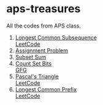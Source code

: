 # aps-treasures
All the codes from APS class.
1. [Longest Common Subsequence](./01-longest-common-subsequence.py)<br>
   [LeetCode](https://leetcode.com/problems/longest-common-subsequence/)
2. [Assignment Problem](./02-assignment-problem.java)
3. [Subset Sum](./03-subset-sum.java)
4. [Count Set Bits](./04-count-set-bits.java) <br>
   [GFG](https://practice.geeksforgeeks.org/problems/set-bits0143/1)
5. [Pascal's Triangle](./05-pascals-triangle.java) <br>
   [LeetCode](https://leetcode.com/problems/pascals-triangle)
6. [Longest Common Prefix](./06-longest-common-prefix.java) <br>
   [LeetCode](https://leetcode.com/problems/longest-common-prefix)
